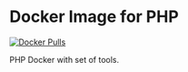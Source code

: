 # Docker Image for PHP
[![Docker Pulls](https://img.shields.io/docker/pulls/nmflabs/php.svg)](https://hub.docker.com/r/nmflabs/php)

PHP Docker with set of tools.
